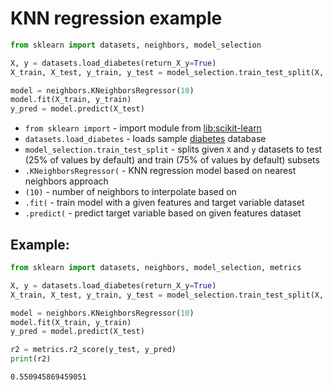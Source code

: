 # KNN regression example

```python
from sklearn import datasets, neighbors, model_selection

X, y = datasets.load_diabetes(return_X_y=True)
X_train, X_test, y_train, y_test = model_selection.train_test_split(X, y)

model = neighbors.KNeighborsRegressor(10)
model.fit(X_train, y_train)
y_pred = model.predict(X_test)
```

- `from sklearn import` - import module from [lib:scikit-learn](https://onelinerhub.com/python-scikit-learn/how-to-install-scikit-learn-using-pip)
- `datasets.load_diabetes` - loads sample [diabetes](https://scikit-learn.org/stable/modules/generated/sklearn.datasets.load_diabetes.html) database
- `model_selection.train_test_split` - splits given `X` and `y` datasets to test (25% of values by default) and train (75% of values by default) subsets
- `.KNeighborsRegressor(` - KNN regression model based on nearest neighbors approach
- `(10)` - number of neighbors to interpolate based on
- `.fit(` - train model with a given features and target variable dataset
- `.predict(` - predict target variable based on given features dataset

## Example: 
```python
from sklearn import datasets, neighbors, model_selection, metrics

X, y = datasets.load_diabetes(return_X_y=True)
X_train, X_test, y_train, y_test = model_selection.train_test_split(X, y)

model = neighbors.KNeighborsRegressor(10)
model.fit(X_train, y_train)
y_pred = model.predict(X_test)

r2 = metrics.r2_score(y_test, y_pred)
print(r2)
```
```
0.550945869459051

```

